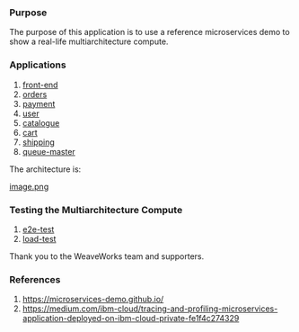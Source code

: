### Purpose

The purpose of this application is to use a reference microservices demo to show a real-life multiarchitecture compute.

### Applications
1. [front-end](https://github.com/microservices-demo/front-end)
2. [orders](https://github.com/microservices-demo/orders)
3. [payment](https://github.com/microservices-demo/payment)
4. [user](https://github.com/microservices-demo/user)
5. [catalogue](https://github.com/microservices-demo/catalogue)
6. [cart](https://github.com/microservices-demo/carts)
7. [shipping](https://github.com/microservices-demo/shipping)
8. [queue-master](https://github.com/microservices-demo/queue-master)

The architecture is:

[image.png](https://raw.githubusercontent.com/microservices-demo/microservices-demo.github.io/master/assets/Architecture.png)

### Testing the Multiarchitecture Compute
1. [e2e-test](https://github.com/microservices-demo/e2e-tests)
2. [load-test](https://github.com/microservices-demo/load-test)

Thank you to the WeaveWorks team and supporters.

### References
1. https://microservices-demo.github.io/
2. https://medium.com/ibm-cloud/tracing-and-profiling-microservices-application-deployed-on-ibm-cloud-private-fe1f4c274329